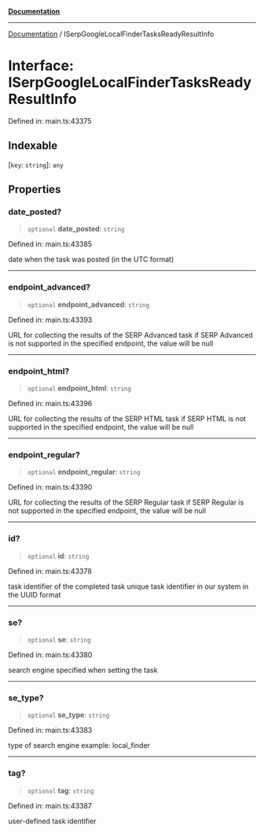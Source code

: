 [**Documentation**](../README.md)

***

[Documentation](../README.md) / ISerpGoogleLocalFinderTasksReadyResultInfo

# Interface: ISerpGoogleLocalFinderTasksReadyResultInfo

Defined in: main.ts:43375

## Indexable

\[`key`: `string`\]: `any`

## Properties

### date\_posted?

> `optional` **date\_posted**: `string`

Defined in: main.ts:43385

date when the task was posted (in the UTC format)

***

### endpoint\_advanced?

> `optional` **endpoint\_advanced**: `string`

Defined in: main.ts:43393

URL for collecting the results of the SERP Advanced task
if SERP Advanced is not supported in the specified endpoint, the value will be null

***

### endpoint\_html?

> `optional` **endpoint\_html**: `string`

Defined in: main.ts:43396

URL for collecting the results of the SERP HTML task
if SERP HTML is not supported in the specified endpoint, the value will be null

***

### endpoint\_regular?

> `optional` **endpoint\_regular**: `string`

Defined in: main.ts:43390

URL for collecting the results of the SERP Regular task
if SERP Regular is not supported in the specified endpoint, the value will be null

***

### id?

> `optional` **id**: `string`

Defined in: main.ts:43378

task identifier of the completed task
unique task identifier in our system in the UUID format

***

### se?

> `optional` **se**: `string`

Defined in: main.ts:43380

search engine specified when setting the task

***

### se\_type?

> `optional` **se\_type**: `string`

Defined in: main.ts:43383

type of search engine
example: local_finder

***

### tag?

> `optional` **tag**: `string`

Defined in: main.ts:43387

user-defined task identifier
